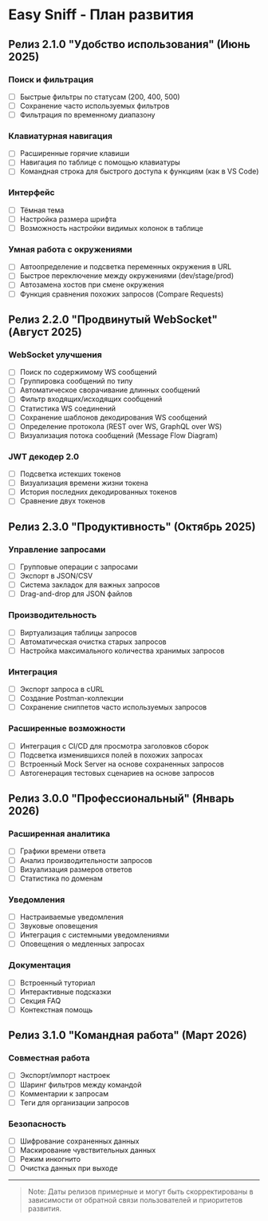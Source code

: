 # Easy Sniff - План развития

## Релиз 2.1.0 "Удобство использования" (Июнь 2025)

### Поиск и фильтрация
- [ ] Быстрые фильтры по статусам (200, 400, 500)
- [ ] Сохранение часто используемых фильтров
- [ ] Фильтрация по временному диапазону

### Клавиатурная навигация
- [ ] Расширенные горячие клавиши
- [ ] Навигация по таблице с помощью клавиатуры
- [ ] Командная строка для быстрого доступа к функциям (как в VS Code)

### Интерфейс
- [ ] Тёмная тема
- [ ] Настройка размера шрифта
- [ ] Возможность настройки видимых колонок в таблице

### Умная работа с окружениями
- [ ] Автоопределение и подсветка переменных окружения в URL
- [ ] Быстрое переключение между окружениями (dev/stage/prod)
- [ ] Автозамена хостов при смене окружения
- [ ] Функция сравнения похожих запросов (Compare Requests)

## Релиз 2.2.0 "Продвинутый WebSocket" (Август 2025)

### WebSocket улучшения
- [ ] Поиск по содержимому WS сообщений
- [ ] Группировка сообщений по типу
- [ ] Автоматическое сворачивание длинных сообщений
- [ ] Фильтр входящих/исходящих сообщений
- [ ] Статистика WS соединений
- [ ] Сохранение шаблонов декодирования WS сообщений
- [ ] Определение протокола (REST over WS, GraphQL over WS)
- [ ] Визуализация потока сообщений (Message Flow Diagram)

### JWT декодер 2.0
- [ ] Подсветка истекших токенов
- [ ] Визуализация времени жизни токена
- [ ] История последних декодированных токенов
- [ ] Сравнение двух токенов

## Релиз 2.3.0 "Продуктивность" (Октябрь 2025)

### Управление запросами
- [ ] Групповые операции с запросами
- [ ] Экспорт в JSON/CSV
- [ ] Система закладок для важных запросов
- [ ] Drag-and-drop для JSON файлов

### Производительность
- [ ] Виртуализация таблицы запросов
- [ ] Автоматическая очистка старых запросов
- [ ] Настройка максимального количества хранимых запросов

### Интеграция
- [ ] Экспорт запроса в cURL
- [ ] Создание Postman-коллекции
- [ ] Сохранение сниппетов часто используемых запросов

### Расширенные возможности
- [ ] Интеграция с CI/CD для просмотра заголовков сборок
- [ ] Подсветка изменившихся полей в похожих запросах
- [ ] Встроенный Mock Server на основе сохраненных запросов
- [ ] Автогенерация тестовых сценариев на основе запросов

## Релиз 3.0.0 "Профессиональный" (Январь 2026)

### Расширенная аналитика
- [ ] Графики времени ответа
- [ ] Анализ производительности запросов
- [ ] Визуализация размеров ответов
- [ ] Статистика по доменам

### Уведомления
- [ ] Настраиваемые уведомления
- [ ] Звуковые оповещения
- [ ] Интеграция с системными уведомлениями
- [ ] Оповещения о медленных запросах

### Документация
- [ ] Встроенный туториал
- [ ] Интерактивные подсказки
- [ ] Секция FAQ
- [ ] Контекстная помощь

## Релиз 3.1.0 "Командная работа" (Март 2026)

### Совместная работа
- [ ] Экспорт/импорт настроек
- [ ] Шаринг фильтров между командой
- [ ] Комментарии к запросам
- [ ] Теги для организации запросов

### Безопасность
- [ ] Шифрование сохраненных данных
- [ ] Маскирование чувствительных данных
- [ ] Режим инкогнито
- [ ] Очистка данных при выходе

---

> Note: Даты релизов примерные и могут быть скорректированы в зависимости от обратной связи пользователей и приоритетов развития.